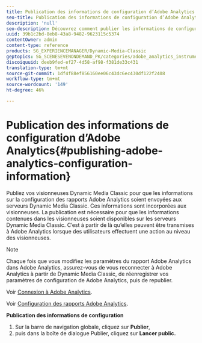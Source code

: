 ```yaml
---
title: Publication des informations de configuration d’Adobe Analytics
seo-title: Publication des informations de configuration d’Adobe Analytics
description: 'null'
seo-description: Découvrez comment publier les informations de configuration Adobe Analytics.
uuid: 39b1c2bd-8eb8-43a8-9482-9623115c5374
contentOwner: admin
content-type: reference
products: SG_EXPERIENCEMANAGER/Dynamic-Media-Classic
geptopics: SG_SCENESEVENONDEMAND_PK/categories/adobe_analytics_instrumentation_kit
discoiquuid: deeb9fed-ef27-4d58-af98-f381de33c431
translation-type: tm+mt
source-git-commit: 1df4f88ef856160ee06c43dc6ec430df122f2408
workflow-type: tm+mt
source-wordcount: '149'
ht-degree: 46%

---
```



# Publication des informations de configuration d’Adobe Analytics{#publishing-adobe-analytics-configuration-information}

Publiez vos visionneuses Dynamic Media Classic pour que les informations sur la configuration des rapports Adobe Analytics soient envoyées aux serveurs Dynamic Media Classic. Ces informations sont incorporées aux visionneuses. La publication est nécessaire pour que les informations contenues dans les visionneuses soient disponibles sur les serveurs Dynamic Media Classic. C’est à partir de là qu’elles peuvent être transmises à Adobe Analytics lorsque des utilisateurs effectuent une action au niveau des visionneuses.

>[!NOTE]
>
>Chaque fois que vous modifiez les paramètres du rapport Adobe Analytics dans Adobe Analytics, assurez-vous de vous reconnecter à Adobe Analytics à partir de Dynamic Media Classic, de réenregistrer vos paramètres de configuration de Adobe Analytics, puis de republier.

Voir [Connexion à Adobe Analytics](log-analytics.md#log_in_to_adobe_analytics).

Voir [Configuration des rapports Adobe Analytics](configuring-analytics-reports.md#configuring_adobe_analytics_reports).

**Publication des informations de configuration**

1. Sur la barre de navigation globale, cliquez sur **Publier**, 
1. puis dans la boîte de dialogue Publier, cliquez sur **Lancer public.**

